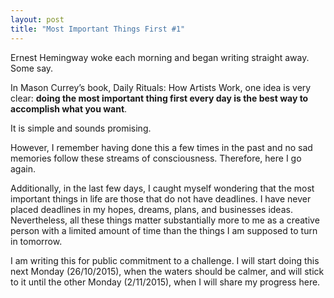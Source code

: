 ```yaml
---
layout: post
title: "Most Important Things First #1"
---
```


Ernest Hemingway woke each morning and began writing straight away. Some say.

In Mason Currey’s book, Daily Rituals: How Artists Work, one idea is very
clear: **doing the most important thing first every day is the best way to
accomplish what you want**.

It is simple and sounds promising.

However, I remember having done this a few times in the past and no sad memories
follow these streams of consciousness. Therefore, here I go again.

Additionally, in the last few days, I caught myself wondering that the most
important things in life are those that do not have deadlines. I have never
placed deadlines in my hopes, dreams, plans, and businesses ideas. Nevertheless,
all these things matter substantially more to me as a creative person with a
limited amount of time than the things I am supposed to turn in tomorrow.

I am writing this for public commitment to a challenge. I will start doing this
next Monday (26/10/2015), when the waters should be calmer, and will stick to it
until the other Monday (2/11/2015), when I will share my progress here.
